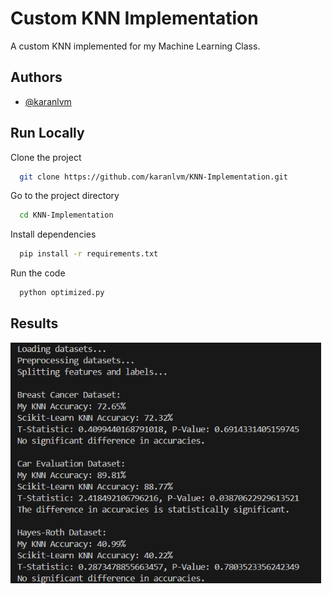 
# Custom KNN Implementation

A custom KNN implemented for my Machine Learning Class. 


## Authors

- [@karanlvm](https://www.github.com/karanlvm)




## Run Locally

Clone the project

```bash
  git clone https://github.com/karanlvm/KNN-Implementation.git
```

Go to the project directory

```bash
  cd KNN-Implementation
```

Install dependencies

```bash
  pip install -r requirements.txt
```

Run the code

```bash
  python optimized.py
```


## Results


![Results](results.png)
